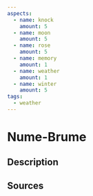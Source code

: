 ```yaml
---
aspects: 
  - name: knock
    amount: 5
  - name: moon
    amount: 5
  - name: rose
    amount: 5
  - name: memory
    amount: 1
  - name: weather
    amount: 1
  - name: winter
    amount: 5
tags:
  - weather
---
```


# Nume-Brume

## Description

## Sources